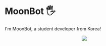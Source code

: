 # MoonBot 🖐
I'm MoonBot, a student developer from Korea!

<center>
  <img src="https://github-readme-stats.vercel.app/api/top-langs/?username=xibotmoon&layout=compact">
</center>
